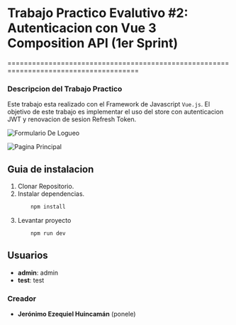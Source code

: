 # Trabajo Practico Evalutivo #2: Autenticacion con Vue 3 Composition API (1er Sprint)
======================================================================================
### Descripcion del Trabajo Practico
Este trabajo esta realizado con el Framework de Javascript `Vue.js`. El objetivo de este trabajo es implementar el uso del store con autenticacion JWT y renovacion de sesion Refresh Token.

![Formulario De Logueo](./public/images/login_page.png)

![Pagina Principal](./public/images/home_view.png)

## Guia de instalacion
1) Clonar Repositorio.
2) Instalar dependencias.
    ```sh
        npm install
    ```
3) Levantar proyecto
    ```sh
        npm run dev
    ```

## Usuarios
- **admin**: admin
- **test**: test

### Creador
- **Jerónimo Ezequiel Huincamán** (ponele)